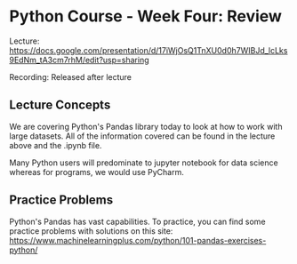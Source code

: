 # Python Course - Week Four: Review
Lecture: https://docs.google.com/presentation/d/17iWjOsQ1TnXU0d0h7WIBJd_lcLks9EdNm_tA3cm7rhM/edit?usp=sharing

Recording: Released after lecture


## Lecture Concepts
We are covering Python's Pandas library today to look at how to work with large datasets.
All of the information covered can be found in the lecture above and the .ipynb file.

Many Python users will predominate to jupyter notebook for data science whereas for programs, we would
use PyCharm.

## Practice Problems
Python's Pandas has vast capabilities. To practice, you can find some practice problems with solutions
on this site: https://www.machinelearningplus.com/python/101-pandas-exercises-python/
